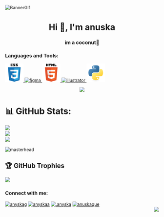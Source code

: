 ![BannerGif](https://i.pinimg.com/originals/75/90/b0/7590b091674eb2a9700ecec83dd528c9.gif)


<h1 align="center">Hi 👋, I'm anuska</h1>
<h3 align="center">im a coconut🥥</h3>








</p>

<h3 align="left">Languages and Tools:</h3>
<p align="left"> 
<a 


 </a> <a href="https://www.w3schools.com/css/" target="_blank" rel="noreferrer"> <img src="https://raw.githubusercontent.com/devicons/devicon/master/icons/css3/css3-original-wordmark.svg" alt="css3" width="60" height="60"/> </a> <a href="https://www.figma.com/" target="_blank" rel="noreferrer"> <img src="https://www.vectorlogo.zone/logos/figma/figma-icon.svg" alt="figma" width="60" height="60"/> </a> <a href="https://www.w3.org/html/" target="_blank" rel="noreferrer"> <img src="https://raw.githubusercontent.com/devicons/devicon/master/icons/html5/html5-original-wordmark.svg" alt="html5" width="60" height="60"/> </a> <a href="https://www.adobe.com/in/products/illustrator.html" target="_blank" rel="noreferrer"> <img src="https://www.vectorlogo.zone/logos/adobe_illustrator/adobe_illustrator-icon.svg" alt="illustrator" width="60" height="60"/> </a> <a href="https://www.python.org" target="_blank" rel="noreferrer"> <img src="https://raw.githubusercontent.com/devicons/devicon/master/icons/python/python-original.svg" alt="python" width="60" height="60"/> </a> </p>


<p align="center"><img src="https://i.imgur.com/A6bWGFl.gif"/>


# 📊 GitHub Stats:
![](https://github-readme-stats.vercel.app/api?username=anyskaa&theme=github_dark_dimmed&hide_border=false&include_all_commits=false&count_private=false)<br/>
![](https://github-readme-streak-stats.herokuapp.com/?user=anyskaa&theme=github_dark_dimmed&hide_border=false)<br/>
![](https://github-readme-stats.vercel.app/api/top-langs/?username=anyskaa&theme=github_dark_dimmed&hide_border=false&include_all_commits=false&count_private=false&layout=compact)

![masterhead](https://i.pinimg.com/originals/08/66/7b/08667b62bab3372c03b39f21019d12e9.gif)

## 🏆 GitHub Trophies
![](https://github-profile-trophy.vercel.app/?username=anyskaa&theme=github_dark_dimmed&no-frame=false&no-bg=true&margin-w=4)



<h3 align="left">Connect with me:</h3>
<p align="left">
<a href="https://twitter.com/anyskag" target="blank"><img align="center" src="https://raw.githubusercontent.com/rahuldkjain/github-profile-readme-generator/master/src/images/icons/Social/twitter.svg" alt="anyskag" height="30" width="40" /></a> 
<a href="https://youtube.com/@anyskaa?si=oYH1uU4H63yM_yjs" target="blank"><img align="center" src="https://raw.githubusercontent.com/rahuldkjain/github-profile-readme-generator/master/src/images/icons/Social/youtube.svg" alt="anyskaa" height="30" width="40" /></a>
<a href="https://discord.gg/.anyska" target="blank"><img align="center" src="https://raw.githubusercontent.com/rahuldkjain/github-profile-readme-generator/master/src/images/icons/Social/discord.svg" alt=".anyska" height="30" width="40" /></a>
<a href="https://www.reddit.com/u/anuskaque/s/2ZuEMPc8sB" target="blank"><img align="center" src="https://raw.githubusercontent.com/rahuldkjain/github-profile-readme-generator/master/src/images/icons/Social/reddit.svg" alt="anuskaque" height="30" width="40" /></

<br>
<br>

<img src="https://komarev.com/ghpvc/?username=anyskaa&&style=plastics&&color=white" align="right"/>


<!-- Proudly created with GPRM ( https://gprm.itsvg.in ) -->
